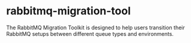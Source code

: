 # rabbitmq-migration-tool
The RabbitMQ Migration Toolkit is designed to help users transition their RabbitMQ setups between different queue types and environments. 
